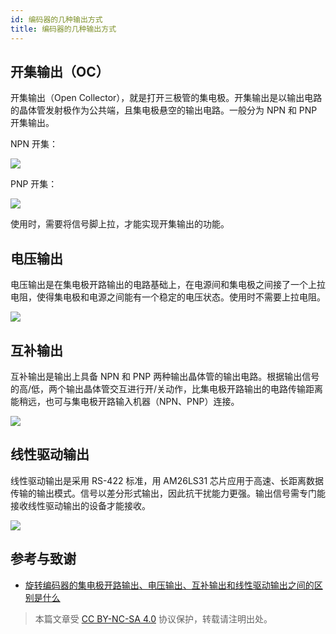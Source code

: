 ```yaml
---
id: 编码器的几种输出方式
title: 编码器的几种输出方式
---
```


## 开集输出（OC）

开集输出（Open Collector），就是打开三极管的集电极。开集输出是以输出电路的晶体管发射极作为公共端，且集电极悬空的输出电路。一般分为 NPN 和 PNP 开集输出。

NPN 开集：

![](https://cos.wiki-power.com/img/20211208154257.png)

PNP 开集：

![](https://cos.wiki-power.com/img/20211208154320.png)

使用时，需要将信号脚上拉，才能实现开集输出的功能。

## 电压输出

电压输出是在集电极开路输出的电路基础上，在电源间和集电极之间接了一个上拉电阻，使得集电极和电源之间能有一个稳定的电压状态。使用时不需要上拉电阻。

![](https://cos.wiki-power.com/img/20211208154330.png)

## 互补输出

互补输出是输出上具备 NPN 和 PNP 两种输出晶体管的输出电路。根据输出信号的高/低，两个输出晶体管交互进行开/关动作，比集电极开路输出的电路传输距离能稍远，也可与集电极开路输入机器（NPN、PNP）连接。

![](https://cos.wiki-power.com/img/20211208154343.png)

## 线性驱动输出

线性驱动输出是采用 RS-422 标准，用 AM26LS31 芯片应用于高速、长距离数据传输的输出模式。信号以差分形式输出，因此抗干扰能力更强。输出信号需专门能接收线性驱动输出的设备才能接收。

![](https://cos.wiki-power.com/img/20211208154352.png)

## 参考与致谢

- [旋转编码器的集电极开路输出、电压输出、互补输出和线性驱动输出之间的区别是什么](https://blog.csdn.net/xuyaosong/article/details/78351208)

> 本篇文章受 [CC BY-NC-SA 4.0](https://creativecommons.org/licenses/by/4.0/deed.zh) 协议保护，转载请注明出处。

